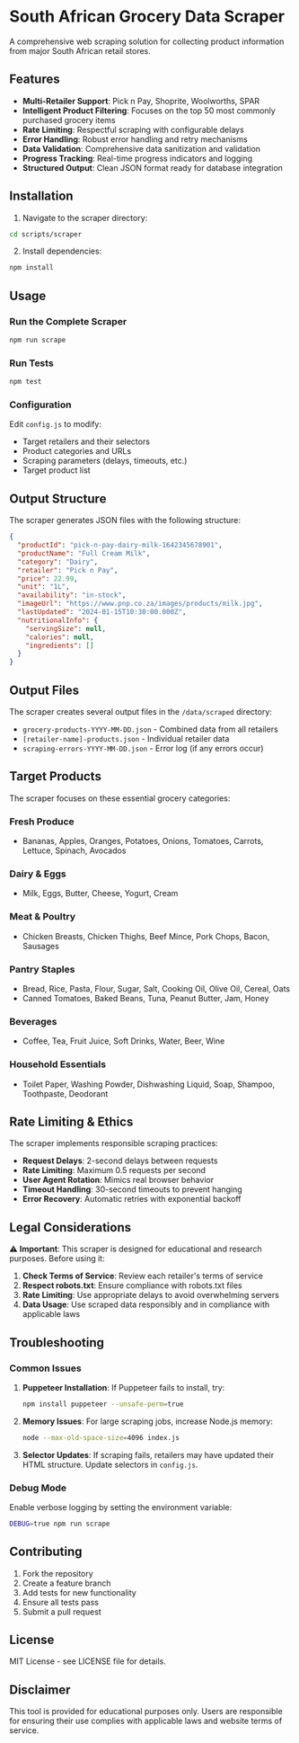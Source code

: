 # South African Grocery Data Scraper

A comprehensive web scraping solution for collecting product information from major South African retail stores.

## Features

- **Multi-Retailer Support**: Pick n Pay, Shoprite, Woolworths, SPAR
- **Intelligent Product Filtering**: Focuses on the top 50 most commonly purchased grocery items
- **Rate Limiting**: Respectful scraping with configurable delays
- **Error Handling**: Robust error handling and retry mechanisms
- **Data Validation**: Comprehensive data sanitization and validation
- **Progress Tracking**: Real-time progress indicators and logging
- **Structured Output**: Clean JSON format ready for database integration

## Installation

1. Navigate to the scraper directory:
```bash
cd scripts/scraper
```

2. Install dependencies:
```bash
npm install
```

## Usage

### Run the Complete Scraper
```bash
npm run scrape
```

### Run Tests
```bash
npm test
```

### Configuration

Edit `config.js` to modify:
- Target retailers and their selectors
- Product categories and URLs
- Scraping parameters (delays, timeouts, etc.)
- Target product list

## Output Structure

The scraper generates JSON files with the following structure:

```json
{
  "productId": "pick-n-pay-dairy-milk-1642345678901",
  "productName": "Full Cream Milk",
  "category": "Dairy",
  "retailer": "Pick n Pay",
  "price": 22.99,
  "unit": "1L",
  "availability": "in-stock",
  "imageUrl": "https://www.pnp.co.za/images/products/milk.jpg",
  "lastUpdated": "2024-01-15T10:30:00.000Z",
  "nutritionalInfo": {
    "servingSize": null,
    "calories": null,
    "ingredients": []
  }
}
```

## Output Files

The scraper creates several output files in the `/data/scraped` directory:

- `grocery-products-YYYY-MM-DD.json` - Combined data from all retailers
- `[retailer-name]-products.json` - Individual retailer data
- `scraping-errors-YYYY-MM-DD.json` - Error log (if any errors occur)

## Target Products

The scraper focuses on these essential grocery categories:

### Fresh Produce
- Bananas, Apples, Oranges, Potatoes, Onions, Tomatoes, Carrots, Lettuce, Spinach, Avocados

### Dairy & Eggs
- Milk, Eggs, Butter, Cheese, Yogurt, Cream

### Meat & Poultry
- Chicken Breasts, Chicken Thighs, Beef Mince, Pork Chops, Bacon, Sausages

### Pantry Staples
- Bread, Rice, Pasta, Flour, Sugar, Salt, Cooking Oil, Olive Oil, Cereal, Oats
- Canned Tomatoes, Baked Beans, Tuna, Peanut Butter, Jam, Honey

### Beverages
- Coffee, Tea, Fruit Juice, Soft Drinks, Water, Beer, Wine

### Household Essentials
- Toilet Paper, Washing Powder, Dishwashing Liquid, Soap, Shampoo, Toothpaste, Deodorant

## Rate Limiting & Ethics

The scraper implements responsible scraping practices:

- **Request Delays**: 2-second delays between requests
- **Rate Limiting**: Maximum 0.5 requests per second
- **User Agent Rotation**: Mimics real browser behavior
- **Timeout Handling**: 30-second timeouts to prevent hanging
- **Error Recovery**: Automatic retries with exponential backoff

## Legal Considerations

⚠️ **Important**: This scraper is designed for educational and research purposes. Before using it:

1. **Check Terms of Service**: Review each retailer's terms of service
2. **Respect robots.txt**: Ensure compliance with robots.txt files
3. **Rate Limiting**: Use appropriate delays to avoid overwhelming servers
4. **Data Usage**: Use scraped data responsibly and in compliance with applicable laws

## Troubleshooting

### Common Issues

1. **Puppeteer Installation**: If Puppeteer fails to install, try:
   ```bash
   npm install puppeteer --unsafe-perm=true
   ```

2. **Memory Issues**: For large scraping jobs, increase Node.js memory:
   ```bash
   node --max-old-space-size=4096 index.js
   ```

3. **Selector Updates**: If scraping fails, retailers may have updated their HTML structure. Update selectors in `config.js`.

### Debug Mode

Enable verbose logging by setting the environment variable:
```bash
DEBUG=true npm run scrape
```

## Contributing

1. Fork the repository
2. Create a feature branch
3. Add tests for new functionality
4. Ensure all tests pass
5. Submit a pull request

## License

MIT License - see LICENSE file for details.

## Disclaimer

This tool is provided for educational purposes only. Users are responsible for ensuring their use complies with applicable laws and website terms of service.
